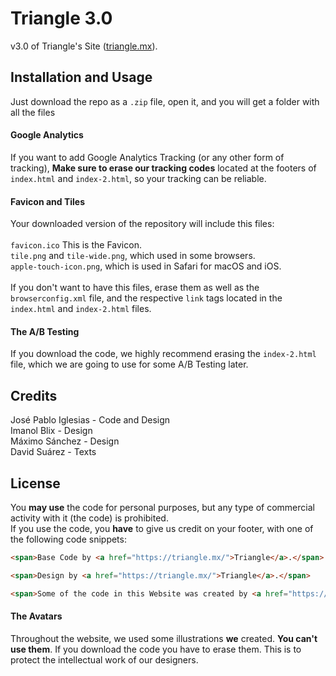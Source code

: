 # Triangle 3.0
v3.0 of Triangle's Site (<a href="https://triangle.mx">triangle.mx</a>).

## Installation and Usage
Just download the repo as a <code>.zip</code> file, open it, and you will get a folder with all the files
#### Google Analytics
If you want to add Google Analytics Tracking (or any other form of tracking), <strong>Make sure to erase our tracking codes</strong> located at the footers of <code>index.html</code> and <code>index-2.html</code>, so your tracking can be reliable.
#### Favicon and Tiles
Your downloaded version of the repository will include this files:<br><br> <code>favicon.ico</code> This is the Favicon.<br> <code>tile.png</code> and <code>tile-wide.png</code>, which used in some browsers.<br>
<code>apple-touch-icon.png</code>, which is used in Safari for macOS and iOS.<br><br>
If you don't want to have this files, erase them as well as the <code>browserconfig.xml</code> file, and the respective <code>link</code> tags located in the <code>index.html</code> and <code>index-2.html</code> files.
#### The A/B Testing
If you download the code, we highly recommend erasing the <code>index-2.html</code> file, which we are going to use for some A/B Testing later.
## Credits
José Pablo Iglesias - Code and Design<br>
Imanol Blix - Design<br>
Máximo Sánchez - Design<br>
David Suárez - Texts<br>

## License
You <strong>may use</strong> the code for personal purposes, but any type of commercial activity with it (the code) is prohibited.<br>
If you use the code, you <strong>have</strong> to give us credit on your footer, with one of the following code snippets:  <br>

```html
<span>Base Code by <a href="https://triangle.mx/">Triangle</a>.</span>
```

```html
<span>Design by <a href="https://triangle.mx/">Triangle</a>.</span>
```

```html
<span>Some of the code in this Website was created by <a href="https://triangle.mx/">Triangle</a>.</span>
```

#### The Avatars
Throughout the website, we used some illustrations <strong>we</strong> created. <strong>You can't use them</strong>. If you download the code you have to erase them. This is to protect the intellectual work of our designers.
